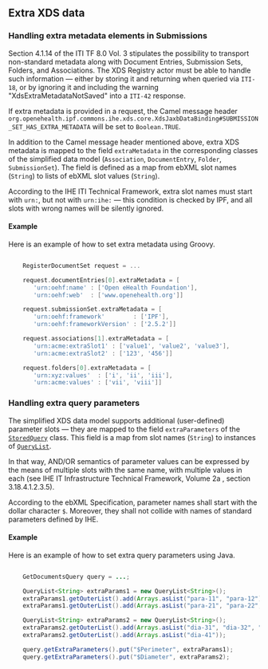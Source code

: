 ## Extra XDS data

### Handling extra metadata elements in Submissions

Section 4.1.14 of the ITI TF 8.0 Vol. 3 stipulates the possibility to transport non-standard metadata along with Document Entries,
Submission Sets, Folders, and Associations. The XDS Registry actor must be able to handle such information — either by storing it
and returning when queried via `ITI-18`, or by ignoring it and including the warning "XdsExtraMetadataNotSaved" into a `ITI-42` response.

If extra metadata is provided in a request, the Camel message header
`org.openehealth.ipf.commons.ihe.xds.core.XdsJaxbDataBinding#SUBMISSION_SET_HAS_EXTRA_METADATA` will be set to `Boolean.TRUE`.

In addition to the Camel message header mentioned above, extra XDS metadata is mapped to the field `extraMetadata`
in the corresponding classes of the simplified data model (`Association`, `DocumentEntry`, `Folder`, `SubmissionSet`).
The field is defined as a map from ebXML slot names (`String`) to lists of ebXML slot values (`String`).

According to the IHE ITI Technical Framework, extra slot names must start with `urn:`, but not with `urn:ihe:`
— this condition is checked by IPF, and all slots with wrong names will be silently ignored.

#### Example

Here is an example of how to set extra metadata using Groovy.

```groovy

    RegisterDocumentSet request = ...

    request.documentEntries[0].extraMetadata = [
       'urn:oehf:name' : ['Open eHealth Foundation'],
       'urn:oehf:web'  : ['www.openehealth.org']]

    request.submissionSet.extraMetadata = [
       'urn:oehf:framework'        : ['IPF'],
       'urn:oehf:frameworkVersion' : ['2.5.2']]

    request.associations[1].extraMetadata = [
       'urn:acme:extraSlot1' : ['value1', 'value2', 'value3'],
       'urn:acme:extraSlot2' : ['123', '456']]

    request.folders[0].extraMetadata = [
       'urn:xyz:values'  : ['i', 'ii', 'iii'],
       'urn:acme:values' : ['vii', 'viii']]

```

### Handling extra query parameters

The simplified XDS data model supports additional (user-defined) parameter slots — they are mapped to the field
`extraParameters` of the [`StoredQuery`](../apidocs/org/openehealth/ipf/commons/ihe/xds/core/requests/query/StoredQuery.html) class.
This field is a map from slot names (`String`) to instances of
[`QueryList`](../apidocs/org/openehealth/ipf/commons/ihe/xds/core/requests/query/QueryList.html).

In that way, AND/OR semantics of parameter values can be expressed by the means of multiple slots with the same name,
with multiple values in each (see IHE IT Infrastructure Technical Framework, Volume 2a , section 3.18.4.1.2.3.5).

According to the ebXML Specification, parameter names shall start with the dollar character `$`.
Moreover, they shall not collide with names of standard parameters defined by IHE.

#### Example

Here is an example of how to set extra query parameters using Java.

```java

    GetDocumentsQuery query = ...;

    QueryList<String> extraParams1 = new QueryList<String>();
    extraParams1.getOuterList().add(Arrays.asList("para-11", "para-12"));
    extraParams1.getOuterList().add(Arrays.asList("para-21", "para-22", "para-23"));

    QueryList<String> extraParams2 = new QueryList<String>();
    extraParams2.getOuterList().add(Arrays.asList("dia-31", "dia-32", "dia-33"));
    extraParams2.getOuterList().add(Arrays.asList("dia-41"));

    query.getExtraParameters().put("$Perimeter", extraParams1);
    query.getExtraParameters().put("$Diameter", extraParams2);

```